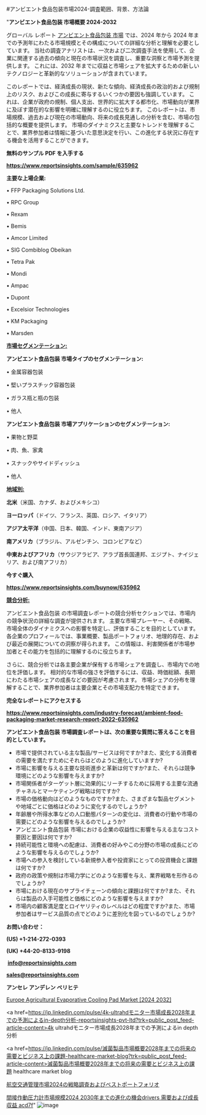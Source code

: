 #アンビエント食品包装市場2024-調査範囲、背景、方法論

"<strong>アンビエント食品包装 市場概要 2024-2032</strong>

グローバル レポート <a href=https://www.reportsinsights.com/sample/635962>アンビエント食品包装 市場</a> では、2024 年から 2024 年までの予測年にわたる市場規模とその構成についての詳細な分析と理解を必要としています。 当社の調査アナリストは、一次および二次調査手法を使用して、企業に関連する過去の傾向と現在の市場状況を調査し、重要な洞察と市場予測を提供します。 これには、2032 年までに収益と市場シェアを拡大​​するための新しいテクノロジーと革新的なソリューションが含まれています。

このレポートでは、経済成長の現状、新たな傾向、経済成長の政治的および規制上のリスク、およびこの成長に寄与するいくつかの要因も強調しています。 これは、企業が政府の規制、個人支出、世界的に拡大する都市化、市場動向が業界に及ぼす潜在的な影響を明確に理解するのに役立ちます。 このレポートは、市場規模、過去および現在の市場動向、将来の成長見通しの分析を含む、市場の包括的な概要を提供します。 市場のダイナミクスと主要なトレンドを理解することで、業界参加者は情報に基づいた意思決定を行い、この進化する状況に存在する機会を活用することができます。

<strong><b>無料のサンプル PDF を入手する</b></strong>

<a href=https://www.reportsinsights.com/sample/635962><strong><u>https://www.reportsinsights.com/sample/635962</u></strong></a>

<strong>主要な上場企業:</strong>

• FFP Packaging Solutions Ltd.

• RPC Group

• Rexam

• Bemis

• Amcor Limited

• SIG Combiblog Obeikan

• Tetra Pak

• Mondi

• Ampac

• Dupont

• Excelsior Technologies

• KM Packaging

• Marsden

<strong><u>市場セグメンテーション</u></strong><strong><u>:</u></strong>

<strong>アンビエント食品包装 市場タイプのセグメンテーション:</strong>

• 金属容器包装

• 堅いプラスチック容器包装

• ガラス瓶と瓶の包装

• 他人

<strong>アンビエント食品包装 市場アプリケーションのセグメンテーション:</strong>

• 果物と野菜

• 肉、魚、家禽

• スナックやサイドディッシュ

• 他人

<strong><u>地域別</u></strong><strong><u>:</u></strong>

<strong>北米</strong>（米国、カナダ、およびメキシコ）

<strong>ヨーロッパ</strong>（ドイツ、フランス、英国、ロシア、イタリア）

<strong>アジア太平洋</strong>（中国、日本、韓国、インド、東南アジア）

<strong>南アメリカ</strong>（ブラジル、アルゼンチン、コロンビアなど）

<strong>中東およびアフリカ</strong>（サウジアラビア、アラブ首長国連邦、エジプト、ナイジェリア、および南アフリカ）

<strong>今すぐ購入</strong>

<a href=https://www.reportsinsights.com/buynow/635962><strong><u>https://www.reportsinsights.com/buynow/635962</u></strong></a>

<strong><u>競合分析:</u></strong>

アンビエント食品包装 の市場調査レポートの競合分析セクションでは、市場内の競争状況の詳細な調査が提供されます。 主要な市場プレーヤー、その戦略、市場全体のダイナミクスへの影響を特定し、評価することを目的としています。 各企業のプロフィールでは、事業概要、製品ポートフォリオ、地理的存在、および最近の展開についての洞察が得られます。 この情報は、利害関係者が市場参加者とその能力を包括的に理解するのに役立ちます。

さらに、競合分析では各主要企業が保有する市場シェアを調査し、市場内での地位を評価します。 相対的な市場の強さを評価するには、収益、時価総額、長期にわたる市場シェアの成長などの要因が考慮されます。 市場シェアの分布を理解することで、業界参加者は主要企業とその市場支配力を特定できます。

<strong>完全なレポートにアクセスする</strong>

<a href=https://www.reportsinsights.com/industry-forecast/ambient-food-packaging-market-research-report-2022-635962><strong><u><b>https://www.reportsinsights.com/industry-forecast/ambient-food-packaging-market-research-report-2022-635962</b></u></strong></a>

<strong><b>アンビエント食品包装 市場調査レポートは、次の重要な質問に答えることを目的としています。</b></strong>
<ul>
  <li>市場で提供されている主な製品/サービスは何ですか?また、変化する消費者の需要を満たすためにそれらはどのように進化していますか?</li>
  <li>市場に影響を与える主要な技術進歩と革新は何ですか?また、それらは競争環境にどのような影響を与えますか?</li>
  <li>市場関係者がターゲット層に効果的にリーチするために採用する主要な流通チャネルとマーケティング戦略は何ですか?</li>
  <li>市場の価格動向はどのようなものですか?また、さまざまな製品セグメントや地域ごとに価格はどのように変化するのでしょうか?</li>
  <li>年齢層や所得水準などの人口動態パターンの変化は、消費者の行動や市場の需要にどのような影響を与えるのでしょうか?</li>
  <li>アンビエント食品包装 市場における企業の収益性に影響を与える主なコスト要因と要因は何ですか?</li>
  <li>持続可能性と環境への配慮は、消費者の好みやこの分野の市場の成長にどのような影響を与えるのでしょうか?</li>
  <li>市場への参入を検討している新規参入者や投資家にとっての投資機会と課題は何ですか?</li>
  <li>政府の政策や規制は市場力学にどのような影響を与え、業界戦略を形作るのでしょうか?</li>
  <li>市場における現在のサプライチェーンの傾向と課題は何ですか?また、それらは製品の入手可能性と価格にどのような影響を与えますか?</li>
  <li>市場内の顧客満足度とロイヤリティのレベルはどの程度ですか?また、市場参加者はサービス品質の点でどのように差別化を図っているのでしょうか?</li>
</ul>
<strong>お問い合わせ：</strong>

<strong>(US) +1-214-272-0393</strong>

<strong>(UK) +44-20-8133-9198</strong>

<strong> </strong><a href=info@reportsinsights.com><strong><u>info@reportsinsights.com</u></strong></a>

<a href=sales@reportsinsights.com><strong><u>sales@reportsinsights.com</u></strong></a>

<strong>アンセレ アンデレン ベリヒテ</strong>

<a href=https://www.linkedin.com/pulse/europe-agricultural-evaporative-cooling-pad-markets-qwjbf/>Europe Agricultural Evaporative Cooling Pad Market [2024 2032]</a>

<a href=https://jp.linkedin.com/pulse/4k-ultrahdモニター市場成長2028年までの予測によるin-depth分析-reportsinsights-pvt-ltd?trk=public_post_feed-article-content>4k ultrahdモニター市場成長2028年までの予測によるin depth分析</a>

<a href=https://jp.linkedin.com/pulse/滅菌製品市場概要2028年までの将来の需要とビジネス上の課題-healthcare-market-blog?trk=public_post_feed-article-content>滅菌製品市場概要2028年までの将来の需要とビジネス上の課題 healthcare market blog</a>

<a href=https://www.linkedin.com/pulse/航空交通管理市場2024の戦略調査およびベストポートフォリオ-community-market-research/>航空交通管理市場2024の戦略調査およびベストポートフォリオ</a>

<a href=https://www.linkedin.com/pulse/間接作動圧力計市場規模2024-2030年までの進化の機会drivers-需要および成長収益-acd7f/>間接作動圧力計市場規模2024 2030年までの進化の機会drivers 需要および成長収益 acd7f</a>"
![image](https://github.com/aakesh123242/RIMarket/assets/158431203/be549ebb-aad4-4e01-9262-e850f7cbf0ff)
